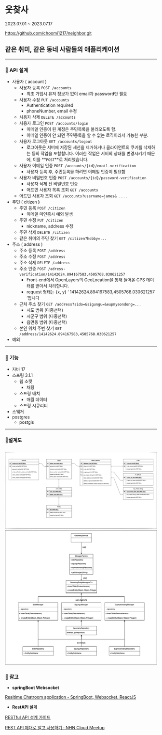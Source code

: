 # 웃찾사

2023.07.01 ~ 2023.07.17

https://github.com/choomi1217/neighbor.git

## **같은 취미, 같은 동네 사람들의 애플리케이션**

---

### 🔧 API 설계

- 사용자 ( account )
    - 사용자 등록 `POST /accounts`
        - 최초 가입시 유저 정보가 없이 email과 password만 필요
    - 사용자 수정 `PUT /accounts`
        - Authentication required
        - phoneNumber, email 수정
    - 사용자 삭제 `DELETE /accounts`
    - 사용자 로그인 `POST /accounts/login`
        - 이메일 인증이 된 계정은 주민목록을 불러오도록 함.
        - 이메일 인증이 안 되면 주민등록을 할 수 없는 로직이라서 가능한 부분.
    - 사용자 로그아웃 `GET /accounts/logout`
        - 로그아웃은 서버에 저장된 세션을 제거하거나 클라이언트의 쿠키를 삭제하는 등의 작업을 포함합니다. 이러한 작업은 서버의 상태를 변경시키기 때문에, 이를 **`POST`**로 처리했습니다.
    - 사용자 이메일 인증 `POST /accounts/{id}/email-verification`
        - 사용자 등록 후, 주민등록을 하려면 이메일 인증이 필요함
    - 사용자 비밀번호 인증 `POST /accounts/{id}/password-verification`
        - 사용자 삭제 전 비밀번호 인증
        - 어드민 사용자 목록 조회 `GET /accounts`
    - 어드민 사용자 조회 `GET /accounts?username=james& ....`
- 주민 ( citizen **)**
    - 주민 등록 `POST /citizen`
        - 이메일 미인증시 예외 발생
    - 주민 수정 `PUT /citizen`
        - nickname, address 수정
    - 주민 삭제 `DELETE /citizen`
    - 같은 취미의 주민 찾기 `GET /citizen?hobby=...`
- 주소 ( address )
    - 주소 등록 `POST /address`
    - 주소 수정 `POST /address`
    - 주소 삭제 `DELETE /address`
    - 주소 인증 `POST /adress-verification/14142624.894167583,4505768.030621257`
        - Front-end에서 OpenLayers의 GeoLocation을 통해 들어온 GPS 데이터를 받아서 처리합니다.
        - request 형태는 {x, y} ‘ 14142624.894167583,4505768.030621257 ’입니다
    - 근처 주소 찾기 `GET /address?sido=&sigungu=&eupmyeondong=...`
        - 시도 범위 (다중선택)
        - 시군구 범위 (다중선택)
        - 읍면동 범위 (다중선택)
    - 본인 위치 주변 찾기 `GET /address/14142624.894167583,4505768.030621257`
- 예외

---

### 🔧 기능

- 자바 17
- 스프링 3.1.1
    - 웹 소캣
        - 채팅
    - 스프링 배치
        - 매월 데이터
    - 스프링 시큐리티
- 스웨거
- postgres
    - postgis

---

### 🔧설계도
![erd](./erd.drawio.png)
![클래스 다이어그램](./대한민국_행정체계_JPA.png)
---

### 🔧 참고

- **springBoot Websocket**

[Realtime Chatroom application - SpringBoot, Websocket, ReactJS](https://www.youtube.com/watch?v=o_IjEDAuo8Y)

- **RestAPI 설계**

[RESTful API 설계 가이드](https://sanghaklee.tistory.com/57)

[REST API 제대로 알고 사용하기 : NHN Cloud Meetup](https://meetup.nhncloud.com/posts/92)
